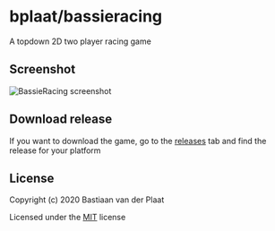 # bplaat/bassieracing
A topdown 2D two player racing game

## Screenshot
![BassieRacing screenshot](https://i.imgur.com/wlpeGUM.png)

## Download release
If you want to download the game, go to the [releases](https://github.com/bplaat/bassieracing/releases) tab and find the release for your platform

## License
Copyright (c) 2020 Bastiaan van der Plaat

Licensed under the [MIT](LICENSE) license
